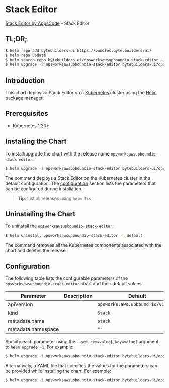 # Stack Editor

[Stack Editor by AppsCode](https://byte.builders) - Stack Editor

## TL;DR;

```bash
$ helm repo add bytebuilders-ui https://bundles.byte.builders/ui/
$ helm repo update
$ helm search repo bytebuilders-ui/opsworksawsupboundio-stack-editor --version=v0.4.18
$ helm upgrade -i opsworksawsupboundio-stack-editor bytebuilders-ui/opsworksawsupboundio-stack-editor -n default --create-namespace --version=v0.4.18
```

## Introduction

This chart deploys a Stack Editor on a [Kubernetes](http://kubernetes.io) cluster using the [Helm](https://helm.sh) package manager.

## Prerequisites

- Kubernetes 1.20+

## Installing the Chart

To install/upgrade the chart with the release name `opsworksawsupboundio-stack-editor`:

```bash
$ helm upgrade -i opsworksawsupboundio-stack-editor bytebuilders-ui/opsworksawsupboundio-stack-editor -n default --create-namespace --version=v0.4.18
```

The command deploys a Stack Editor on the Kubernetes cluster in the default configuration. The [configuration](#configuration) section lists the parameters that can be configured during installation.

> **Tip**: List all releases using `helm list`

## Uninstalling the Chart

To uninstall the `opsworksawsupboundio-stack-editor`:

```bash
$ helm uninstall opsworksawsupboundio-stack-editor -n default
```

The command removes all the Kubernetes components associated with the chart and deletes the release.

## Configuration

The following table lists the configurable parameters of the `opsworksawsupboundio-stack-editor` chart and their default values.

|     Parameter      | Description |                   Default                    |
|--------------------|-------------|----------------------------------------------|
| apiVersion         |             | <code>opsworks.aws.upbound.io/v1beta1</code> |
| kind               |             | <code>Stack</code>                           |
| metadata.name      |             | <code>stack</code>                           |
| metadata.namespace |             | <code>""</code>                              |


Specify each parameter using the `--set key=value[,key=value]` argument to `helm upgrade -i`. For example:

```bash
$ helm upgrade -i opsworksawsupboundio-stack-editor bytebuilders-ui/opsworksawsupboundio-stack-editor -n default --create-namespace --version=v0.4.18 --set apiVersion=opsworks.aws.upbound.io/v1beta1
```

Alternatively, a YAML file that specifies the values for the parameters can be provided while
installing the chart. For example:

```bash
$ helm upgrade -i opsworksawsupboundio-stack-editor bytebuilders-ui/opsworksawsupboundio-stack-editor -n default --create-namespace --version=v0.4.18 --values values.yaml
```
